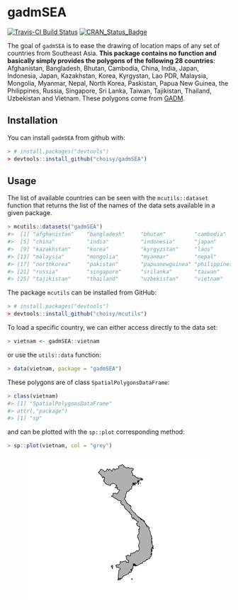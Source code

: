 
<!-- README.md is generated from README.Rmd. Please edit that file -->
gadmSEA
=======

[![Travis-CI Build Status](https://travis-ci.org/choisy/gadmSEA.svg?branch=master)](https://travis-ci.org/choisy/gadmSEA) [![CRAN\_Status\_Badge](http://www.r-pkg.org/badges/version/gadmSEA)](https://cran.r-project.org/package=gadmSEA)

The goal of `gadmSEA` is to ease the drawing of location maps of any set of countries from Southeast Asia. **This package contains no function and basically simply provides the polygons of the following 28 countries**: Afghanistan, Bangladesh, Bhutan, Cambodia, China, India, Japan, Indonesia, Japan, Kazakhstan, Korea, Kyrgystan, Lao PDR, Malaysia, Mongolia, Myanmar, Nepal, North Korea, Paskistan, Papua New Guinea, the Philippines, Russia, Singapore, Sri Lanka, Taiwan, Tajikistan, Thailand, Uzbekistan and Vietnam. These polygons come from [GADM](http://www.gadm.org).

Installation
------------

You can install `gadmSEA` from github with:

``` r
> # install.packages("devtools")
> devtools::install_github("choisy/gadmSEA")
```

Usage
-----

The list of available countries can be seen with the `mcutils::dataset` function that returns the list of the names of the data sets available in a given package.

``` r
> mcutils::datasets("gadmSEA")
#>  [1] "afghanistan"    "bangladesh"     "bhutan"         "cambodia"      
#>  [5] "china"          "india"          "indonesia"      "japan"         
#>  [9] "kazakhstan"     "korea"          "kyrgyzstan"     "laos"          
#> [13] "malaysia"       "mongolia"       "myanmar"        "nepal"         
#> [17] "northkorea"     "pakistan"       "papuanewguinea" "philippines"   
#> [21] "russia"         "singapore"      "srilanka"       "taiwan"        
#> [25] "tajikistan"     "thailand"       "uzbekistan"     "vietnam"
```

The package `mcutils` can be installed from GitHub:

``` r
> # install.packages("devtools")
> devtools::install_github("choisy/mcutils")
```

To load a specific country, we can either access directly to the data set:

``` r
> vietnam <- gadmSEA::vietnam
```

or use the `utils::data` function:

``` r
> data(vietnam, package = "gadmSEA")
```

These polygons are of class `SpatialPolygonsDataFrame`:

``` r
> class(vietnam)
#> [1] "SpatialPolygonsDataFrame"
#> attr(,"package")
#> [1] "sp"
```

and can be plotted with the `sp::plot` corresponding method:

``` r
> sp::plot(vietnam, col = "grey")
```

<img src="README-unnamed-chunk-7-1.png" width="407.736" style="display: block; margin: auto;" />
